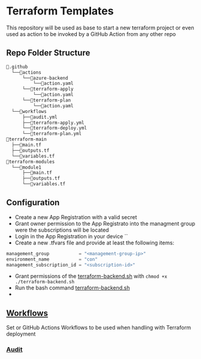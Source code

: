# Terraform Templates
This repository will be used as base to start a new terraform project or even used as action to be invoked by a GitHub Action from any other repo

## Repo Folder Structure

```bash
📂.github
  └──📂actions
      └──📂azure-backend
          └──📜action.yaml
      └──📂terraform-apply
          └──📜action.yaml
      └──📂terraform-plan
          └──📜action.yaml
  └──📂workflows
      ├──📜audit.yml
      ├──📜terraform-apply.yml
      └──📜terraform-deploy.yml
      └──📜terraform-plan.yml
📂terraform-main
  ├──📜main.tf
  ├──📜outputs.tf
  └──📜variables.tf
📂terraform-modules
  └──📂module1
      ├──📜main.tf
      ├──📜outputs.tf
      └──📜variables.tf
```

## Configuration
- Create a new App Registration with a valid secret
- Grant owner permission to the App Registrato into the managment group were the subscriptions will be located
- Login in the App Registration in your device ``
- Create a new .tfvars file and provide at least the following items:
```terraform
management_group           = "<management-group-ip>"
environment_name           = "con"
management_subscription_id = "<subscription-id>"
```
- Grant permissions of the [terraform-backend.sh](./scripts/terraform-backend.sh) with `chmod +x ./terraform-backend.sh `
- Run the bash command [terraform-backend.sh](./scripts/terraform-backend.sh)
- 


## [Workflows](workflows)

Set or GitHub Actions Workflows to be used when handling with Terraform deployment
### [Audit](.github/workflows/audit.yml)